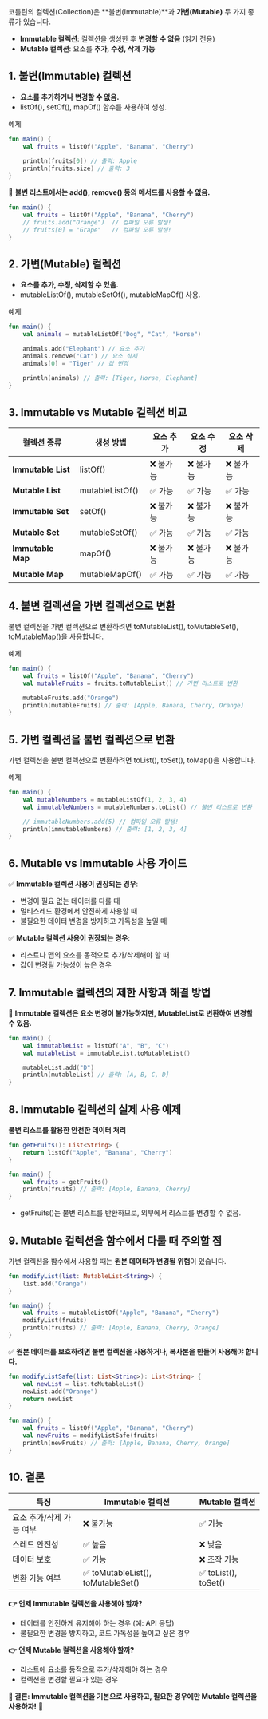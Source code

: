 
코틀린의 컬렉션(Collection)은 **불변(Immutable)**과 **가변(Mutable)** 두 가지 종류가 있습니다.

- **Immutable 컬렉션**: 컬렉션을 생성한 후 **변경할 수 없음** (읽기 전용)
- **Mutable 컬렉션**: 요소를 **추가, 수정, 삭제 가능**

## 1. 불변(Immutable) 컬렉션

- **요소를 추가하거나 변경할 수 없음.**
- listOf(), setOf(), mapOf() 함수를 사용하여 생성.

예제

```kotlin
fun main() {
    val fruits = listOf("Apple", "Banana", "Cherry")
    
    println(fruits[0]) // 출력: Apple
    println(fruits.size) // 출력: 3
}
```

🚫 **불변 리스트에서는 add(), remove() 등의 메서드를 사용할 수 없음.**

```kotlin
fun main() {
    val fruits = listOf("Apple", "Banana", "Cherry")
    // fruits.add("Orange")  // 컴파일 오류 발생!
    // fruits[0] = "Grape"   // 컴파일 오류 발생!
}
```

## 2. 가변(Mutable) 컬렉션

- **요소를 추가, 수정, 삭제할 수 있음.**
- mutableListOf(), mutableSetOf(), mutableMapOf() 사용.

예제

```kotlin
fun main() {
    val animals = mutableListOf("Dog", "Cat", "Horse")

    animals.add("Elephant") // 요소 추가
    animals.remove("Cat") // 요소 삭제
    animals[0] = "Tiger" // 값 변경

    println(animals) // 출력: [Tiger, Horse, Elephant]
}
```

## 3. Immutable vs Mutable 컬렉션 비교

| 컬렉션 종류             | 생성 방법           | 요소 추가 | 요소 수정 | 요소 삭제 |
| ------------------ | --------------- | ----- | ----- | ----- |
| **Immutable List** | listOf()        | ❌ 불가능 | ❌ 불가능 | ❌ 불가능 |
| **Mutable List**   | mutableListOf() | ✅ 가능  | ✅ 가능  | ✅ 가능  |
| **Immutable Set**  | setOf()         | ❌ 불가능 | ❌ 불가능 | ❌ 불가능 |
| **Mutable Set**    | mutableSetOf()  | ✅ 가능  | ✅ 가능  | ✅ 가능  |
| **Immutable Map**  | mapOf()         | ❌ 불가능 | ❌ 불가능 | ❌ 불가능 |
| **Mutable Map**    | mutableMapOf()  | ✅ 가능  | ✅ 가능  | ✅ 가능  |

## 4. 불변 컬렉션을 가변 컬렉션으로 변환

불변 컬렉션을 가변 컬렉션으로 변환하려면 toMutableList(), toMutableSet(), toMutableMap()을 사용합니다.

예제

```kotlin
fun main() {
    val fruits = listOf("Apple", "Banana", "Cherry")
    val mutableFruits = fruits.toMutableList() // 가변 리스트로 변환

    mutableFruits.add("Orange")
    println(mutableFruits) // 출력: [Apple, Banana, Cherry, Orange]
}
```

## 5. 가변 컬렉션을 불변 컬렉션으로 변환

가변 컬렉션을 불변 컬렉션으로 변환하려면 toList(), toSet(), toMap()을 사용합니다.

예제

```kotlin
fun main() {
    val mutableNumbers = mutableListOf(1, 2, 3, 4)
    val immutableNumbers = mutableNumbers.toList() // 불변 리스트로 변환

    // immutableNumbers.add(5) // 컴파일 오류 발생!
    println(immutableNumbers) // 출력: [1, 2, 3, 4]
}
```

## 6. Mutable vs Immutable 사용 가이드

✅ **Immutable 컬렉션 사용이 권장되는 경우**:

- 변경이 필요 없는 데이터를 다룰 때
- 멀티스레드 환경에서 안전하게 사용할 때
- 불필요한 데이터 변경을 방지하고 가독성을 높일 때

✅ **Mutable 컬렉션 사용이 권장되는 경우**:

- 리스트나 맵의 요소를 동적으로 추가/삭제해야 할 때
- 값이 변경될 가능성이 높은 경우

## 7. Immutable 컬렉션의 제한 사항과 해결 방법

🚫 **Immutable 컬렉션은 요소 변경이 불가능하지만, MutableList로 변환하여 변경할 수 있음.**

```kotlin
fun main() {
    val immutableList = listOf("A", "B", "C")
    val mutableList = immutableList.toMutableList()

    mutableList.add("D")
    println(mutableList) // 출력: [A, B, C, D]
}
```

## 8. Immutable 컬렉션의 실제 사용 예제

**불변 리스트를 활용한 안전한 데이터 처리**

```kotlin
fun getFruits(): List<String> {
    return listOf("Apple", "Banana", "Cherry")
}

fun main() {
    val fruits = getFruits()
    println(fruits) // 출력: [Apple, Banana, Cherry]
}
```

- getFruits()는 불변 리스트를 반환하므로, 외부에서 리스트를 변경할 수 없음.

## 9. Mutable 컬렉션을 함수에서 다룰 때 주의할 점

가변 컬렉션을 함수에서 사용할 때는 **원본 데이터가 변경될 위험**이 있습니다.

```kotlin
fun modifyList(list: MutableList<String>) {
    list.add("Orange")
}

fun main() {
    val fruits = mutableListOf("Apple", "Banana", "Cherry")
    modifyList(fruits)
    println(fruits) // 출력: [Apple, Banana, Cherry, Orange]
}
```

✅ **원본 데이터를 보호하려면 불변 컬렉션을 사용하거나, 복사본을 만들어 사용해야 합니다.**

```kotlin
fun modifyListSafe(list: List<String>): List<String> {
    val newList = list.toMutableList()
    newList.add("Orange")
    return newList
}

fun main() {
    val fruits = listOf("Apple", "Banana", "Cherry")
    val newFruits = modifyListSafe(fruits)
    println(newFruits) // 출력: [Apple, Banana, Cherry, Orange]
}
```

## 10. 결론

| **특징**         | **Immutable 컬렉션**                 | **Mutable 컬렉션**     |
| -------------- | --------------------------------- | ------------------- |
| 요소 추가/삭제 가능 여부 | ❌ 불가능                             | ✅ 가능                |
| 스레드 안전성        | ✅ 높음                              | ❌ 낮음                |
| 데이터 보호         | ✅ 가능                              | ❌ 조작 가능             |
| 변환 가능 여부       | ✅ toMutableList(), toMutableSet() | ✅ toList(), toSet() |

**👉 언제 Immutable 컬렉션을 사용해야 할까?**

- 데이터를 안전하게 유지해야 하는 경우 (예: API 응답)
- 불필요한 변경을 방지하고, 코드 가독성을 높이고 싶은 경우

**👉 언제 Mutable 컬렉션을 사용해야 할까?**

- 리스트에 요소를 동적으로 추가/삭제해야 하는 경우
- 컬렉션을 변경할 필요가 있는 경우

**🎯 결론: Immutable 컬렉션을 기본으로 사용하고, 필요한 경우에만 Mutable 컬렉션을 사용하자!** 🚀
